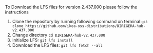 To Download the LFS files for version 2.437.000 please follow the instructions

1. Clone the repository by running following command on terminal `git clone https://github.com/ikea-oss-distributions/DIRIGERA-hub-v2.437.000`
2. Change directory `cd DIRIGERA-hub-v2.437.000`
3. Initialize LFS: `git lfs install`
4. Download the LFS files: `git lfs fetch --all`
